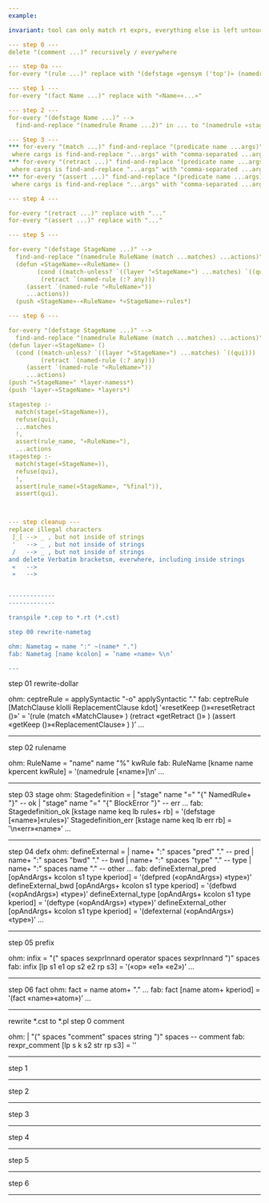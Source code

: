 ```yaml
---
example:

invariant: tool can only match rt exprs, everything else is left untouched

--- step 0 ---
delete "(comment ...)" recursively / everywhere

--- step 0a ---
for-every "(rule ...)" replace with "(defstage «gensym ('top')» (namedrule «gensym ('subtop')» ...))"

--- step 1 ---
for-every "(fact Name ...)" replace with "«Name»«...»"

--- step 2 ---
for-every "(defstage Name ...)" -->
  find-and-replace "(namedrule Rname ...2)" in ... to "(namedrule «stage_name»_«Rname» ...2)"

--- Step 3 ---
*** for-every "(match ...)" find-and-replace "(predicate name ...args)" in "..." to "«(match? `((name ...cargs)))»"
 where cargs is find-and-replace "...args" with "comma-separated ...args"
*** for-every "(retract ...)" find-and-replace "(predicate name ...args)" in "..." to "«(retract `(name ...cargs))»"
 where cargs is find-and-replace "...args" with "comma-separated ...args"
*** for-every "(assert ...)" find-and-replace "(predicate name ...args)" in "..." to "«(assert `(name ...cargs))»"
 where cargs is find-and-replace "...args" with "comma-separated ...args"

--- step 4 ---

for-every "(retract ...)" replace with "..."
for-every "(assert ...)" replace with "..."

--- step 5 ---

for-every "(defstage StageName ...)" --> 
  find-and-replace "(namedrule RuleName (match ...matches) ...actions)" --> replace with
  (defun «StageName»-«RuleName» ()
        (cond ((match-unless? `((layer "«StageName»") ...matches) `((qui)))
         (retract `(named-rule (:? any)))
	 (assert `(named-rule "«RuleName»"))
	 ...actions))
  (push «StageName»-«RuleName» *«StageName»-rules*)

--- step 6 ---

for-every "(defstage StageName ...)" --> 
  find-and-replace "(namedrule RuleName (match ...matches) ...actions)" --> replace with
(defun layer-«StageName» ()
  (cond ((match-unless? `((layer "«StageName»") ...matches) `((qui)))
         (retract `(named-rule (:? any)))
	 (assert `(named-rule "«RuleName»"))
	 ...actions)
(push "«StageName»" *layer-namess*)
(push 'layer-«StageName» *layers*)

stagestep :-
  match(stage(«StageName»)),
  refuse(qui),
  ...matches
  !,
  assert(rule_name, "«RuleName»"),
  ...actions
stagestep :-
  match(stage(«StageName»)),
  refuse(qui),
  !,
  assert(rule_name(«StageName», "%final")),
  assert(qui).



--- step cleanup ---
replace illegal characters 
 ]_[ --> _ , but not inside of strings
 '   --> _ , but not inside of strings
 /   --> _ , but not inside of strings
and delete Verbatim bracketsm, everwhere, including inside strings
 «   --> 
 »   -->


-------------
-------------

transpile *.cep to *.rt (*.cst)

step 00 rewrite-nametag

ohm: Nametag = name ":" ~(name* ".")
fab: Nametag [name kcolon] = ‛name «name» %\n’

---
```


step 01 rewrite-dollar

ohm: ceptreRule = applySyntactic<MatchClause> "-o" applySyntactic<ReplacementClause> "."
fab: ceptreRule [MatchClause klolli ReplacementClause kdot] ‛«resetKeep ()»«resetRetract ()»’ = ‛(rule 
(match
«MatchClause»
)
(retract 
«getRetract ()»
)
(assert
«getKeep ()»«ReplacementClause»
)
)’
...

---

step 02 rulename

ohm: RuleName = "name" name "%" kwRule
fab: RuleName [kname name kpercent kwRule] = ‛(namedrule [«name»]\n’
...

---

step 03 stage
ohm: Stagedefinition = 
  | "stage" name "=" "{" NamedRule+ "}" -- ok
  | "stage" name "=" "{" BlockError "}" -- err
...
fab: Stagedefinition_ok [kstage name keq lb rules+ rb] = ‛(defstage [«name»]«rules»)’
Stagedefinition_err [kstage name keq lb err rb] = ‛\n«err»«name»’
...

---

step 04 defx
ohm: defineExternal =
  | name+ ":" spaces "pred" "." -- pred
  | name+ ":" spaces "bwd" "." -- bwd
  | name+ ":" spaces "type" "." -- type
  | name+ ":" spaces name "." -- other
...
fab: defineExternal_pred [opAndArgs+ kcolon s1 type kperiod] = ‛(defpred («opAndArgs») «type»)’
defineExternal_bwd [opAndArgs+ kcolon s1 type kperiod] = ‛(defbwd («opAndArgs») «type»)’
defineExternal_type [opAndArgs+ kcolon s1 type kperiod] = ‛(deftype («opAndArgs») «type»)’
defineExternal_other [opAndArgs+ kcolon s1 type kperiod] = ‛(defexternal («opAndArgs») «type»)’
...

---

step 05 prefix

ohm: infix = "(" spaces sexprInnard operator spaces sexprInnard ")" spaces
fab: infix [lp s1 e1 op s2 e2 rp s3] = ‛(«op» «e1» «e2»)’
...

---

step 06 fact
ohm: fact = name atom+ "."
...
fab: fact [name atom+ kperiod] = ‛(fact «name»«atom»)’
...

-----

rewrite *.cst to *.pl
step 0 comment

ohm:  | "(" spaces "comment" spaces string ")" spaces -- comment
fab: rexpr_comment [lp s k s2 str rp s3] = ‛’

---
step 1

---
step 2

---
step 3

---
step 4

---
step 5

---
step 6

---
